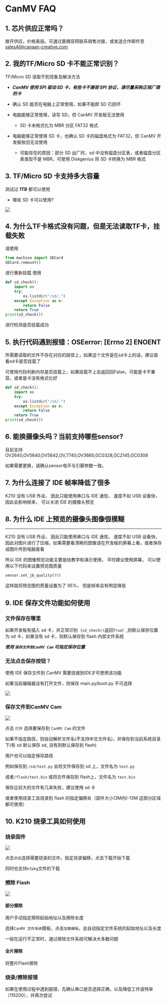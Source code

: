 CanMV FAQ
===============

## 1. 芯片供应正常吗？


敞开供应，价格美丽。可通过嘉楠官网联系销售对接，或发送合作邮件至 [salesAI@canaan-creative.com](mailto://salesAI@canaan-creative.com)

## 2. 我的TF/Micro SD 卡不能正常识别？

TF/Micro SD 读取不到现象及解决方法

* ***CanMV 使用 SPI 驱动 SD 卡，有些卡不兼容 SPI 协议，请尽量采购正规厂商的卡***

* 确认 SD 能否在电脑上正常使用，如果不能即 SD 已损坏

* 电脑能够正常使用，读写 SD，但 CanMV 开发板无法使用

    * SD 卡未格式化为 MBR 分区 FAT32 格式

* 电脑能够正常使用 SD 卡，也确认 SD 卡的磁盘格式为 FAT32，但 CanMV 开发板依旧无法使用

    * 可能存在的原因：部分 SD 出厂时，sd 中没有磁盘分区表，或者磁盘分区表类型不是 MBR，可使用 Diskgenius 将 SD 卡转换为 MBR 格式


## 3. TF/Micro SD 卡支持多大容量

测试过 **1TB** 都可以使用


* 哪些 SD 卡可以使用?

![](../_static/img/spi_sd.jpg)


## 4. 为什么TF卡格式没有问题，但是无法读取TF卡，挂载失败

请使用
```python
from machine import SDCard
SDCard.remount()
```

进行重新挂载
使用
```python
def sd_check():
    import os
    try:
        os.listdir("/sd/.")
    except Exception as e:
        return False
    return True
print(sd_check())
```

进行检测是否挂载成功

## 5. 执行代码遇到报错：OSEerror: [Errno 2] ENOENT

所需要读取的文件不存在对应的路径上，如果这个文件是在sd卡上的话，建议查看sd卡是否挂载了

可使用代码判断内存是否挂载上，如果挂载不上会返回回False，可能是卡不兼容，或者是卡没有格式化好

```python
def sd_check():
    import os
    try:
        os.listdir("/sd/.")
    except Exception as e:
        return False
    return True
print(sd_check())
```

## 6. 能换摄像头吗？当前支持哪些sensor?

目前支持 OV2640,OV5640,OV5642,OV,7740,OV3660,GC0328,GC2145,GC0308

如果需要更换，请确认sensor电平与引脚参数一致。


## 7. 为什么连接了 IDE 帧率降低了很多

K210 没有 USB 外设， 因此只能使用串口与 IDE 通信， 速度不如 USB 设备快，因此会影响帧率， 可以关闭 IDE 的摄像头预览

## 8. 为什么 IDE 上预览的摄像头图像很模糊
----------------------------------------

K210 没有 USB 外设， 因此只能使用串口与 IDE 通信， 速度不如 USB 设备快， 因此对图片进行了压缩，如果需要看清晰的图像请在开发板的屏幕上看，或者保存成图片传到电脑查看

所以 IDE 的图像预览功能主要是给教学和演示使用， 平时建议使用屏幕，
可以使用以下代码来设置预览图质量

```python
sensor.set_jb_quality(95)
```

这样就将预览图的质量设置为了 95%， 但是帧率会有明显降低

## 9. IDE 保存文件功能如何使用

### 文件保存在哪里

如果开发板有插入 sd 卡，并正常识别（`sd_check()`返回`True`）,则默认保存位置为 sd 卡，如果没有 sd 卡，则默认保存到 flash 内部文件系统

***使用 `保存文件到CanMV Cam` 可指定保存位置***

### 无法点击保存按钮？

使用 IDE 保存文件到 CanMV 需要连接到IDE才可使用该功能

如果当前编辑器没有打开文件，则保存 main.py/boot.py 不可选择

![](../_static/img/ide_save_files.jpg)

### 保存文件到CanMV Cam

![](../_static/img/ide_save_files2.jpg)

点击 `打开` 选择要保存到 `CanMV Cam` 的文件

如果不指定路径，则自动解析文件名(不支持中文文件名)，并保存到当前系统目录下(有 sd 默认保存 sd, 没有则默认保存到 flash)

用户也可以指定保存路径

例如保存到 `/sd/test.py` 会将文件保存到 sd 上，文件名为 `test.py`

或者`/flash/test.bin` 或将文件保存到 flash上，文件名为 `test.bin`

保存比较大的文件有几率失败，建议使用 sd 卡

或者使用烧录工具烧录到 flash 的指定偏移处（固件大小(3M内)-13M 这部分区域都可使用）

## 10. K210 烧录工具如何使用

### 烧录固件

![](../_static/img/k210_burn_burn.jpg)

点击`浏览`选择需要烧录的文件，指定烧录偏移，点击下载开始下载

同时也支持`kfpkg`文件的下载

### 擦除 Flash

![](../_static/img/k210_burn_erase.jpg)

#### 部分擦除

用户手动指定擦除起始地址以及擦除长度

选择`CanMV 文件系统`模板，点击`加载模板`，会自动指定文件系统的起始地址以及长度

一般在运行不正常时，通过擦除文件系统可解决大多数问题

#### 全片擦除

将整片Flash擦除

### 烧录/擦除报错

如果在使用过程中遇到报错，先确认串口是否选择正确，以及降低工作波特率（115200），并再次尝试
